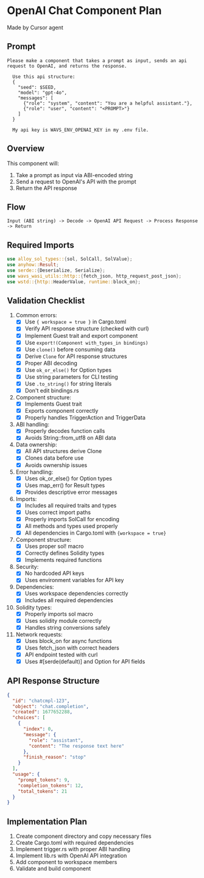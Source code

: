 # OpenAI Chat Component Plan

Made by Cursor agent

## Prompt

```
Please make a component that takes a prompt as input, sends an api request to OpenAI, and returns the response.

  Use this api structure:
  {
    "seed": $SEED,
    "model": "gpt-4o",
    "messages": [
      {"role": "system", "content": "You are a helpful assistant."},
      {"role": "user", "content": "<PROMPT>"}
    ]
  }

  My api key is WAVS_ENV_OPENAI_KEY in my .env file.
```

## Overview
This component will:
1. Take a prompt as input via ABI-encoded string
2. Send a request to OpenAI's API with the prompt
3. Return the API response

## Flow
```
Input (ABI string) -> Decode -> OpenAI API Request -> Process Response -> Return
```

## Required Imports
```rust
use alloy_sol_types::{sol, SolCall, SolValue};
use anyhow::Result;
use serde::{Deserialize, Serialize};
use wavs_wasi_utils::http::{fetch_json, http_request_post_json};
use wstd::{http::HeaderValue, runtime::block_on};
```

## Validation Checklist

1. Common errors:
   - [x] Use `{ workspace = true }` in Cargo.toml
   - [x] Verify API response structure (checked with curl)
   - [x] Implement Guest trait and export component
   - [x] Use `export!(Component with_types_in bindings)`
   - [x] Use `clone()` before consuming data
   - [x] Derive `Clone` for API response structures
   - [x] Proper ABI decoding
   - [x] Use `ok_or_else()` for Option types
   - [x] Use string parameters for CLI testing
   - [x] Use `.to_string()` for string literals
   - [x] Don't edit bindings.rs

2. Component structure:
   - [x] Implements Guest trait
   - [x] Exports component correctly
   - [x] Properly handles TriggerAction and TriggerData

3. ABI handling:
   - [x] Properly decodes function calls
   - [x] Avoids String::from_utf8 on ABI data

4. Data ownership:
   - [x] All API structures derive Clone
   - [x] Clones data before use
   - [x] Avoids ownership issues

5. Error handling:
   - [x] Uses ok_or_else() for Option types
   - [x] Uses map_err() for Result types
   - [x] Provides descriptive error messages

6. Imports:
   - [x] Includes all required traits and types
   - [x] Uses correct import paths
   - [x] Properly imports SolCall for encoding
   - [x] All methods and types used properly
   - [x] All dependencies in Cargo.toml with `{workspace = true}`

7. Component structure:
   - [x] Uses proper sol! macro
   - [x] Correctly defines Solidity types
   - [x] Implements required functions

8. Security:
   - [x] No hardcoded API keys
   - [x] Uses environment variables for API key

9. Dependencies:
   - [x] Uses workspace dependencies correctly
   - [x] Includes all required dependencies

10. Solidity types:
    - [x] Properly imports sol macro
    - [x] Uses solidity module correctly
    - [x] Handles string conversions safely

11. Network requests:
    - [x] Uses block_on for async functions
    - [x] Uses fetch_json with correct headers
    - [x] API endpoint tested with curl
    - [x] Uses #[serde(default)] and Option<T> for API fields

## API Response Structure
```json
{
  "id": "chatcmpl-123",
  "object": "chat.completion",
  "created": 1677652288,
  "choices": [
    {
      "index": 0,
      "message": {
        "role": "assistant",
        "content": "The response text here"
      },
      "finish_reason": "stop"
    }
  ],
  "usage": {
    "prompt_tokens": 9,
    "completion_tokens": 12,
    "total_tokens": 21
  }
}
```

## Implementation Plan
1. Create component directory and copy necessary files
2. Create Cargo.toml with required dependencies
3. Implement trigger.rs with proper ABI handling
4. Implement lib.rs with OpenAI API integration
5. Add component to workspace members
6. Validate and build component 
